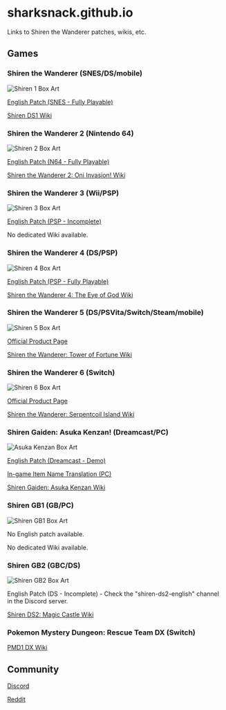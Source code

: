 # sharksnack.github.io

Links to Shiren the Wanderer patches, wikis, etc.

## Games

### Shiren the Wanderer (SNES/DS/mobile)

![Shiren 1 Box Art](https://m.media-amazon.com/images/I/51HR71D448L._SL160_.jpg)

[English Patch (SNES - Fully Playable)](https://www.romhacking.net/translations/483/)

[Shiren DS1 Wiki](https://sharksnack.github.io/shiren-ds1/)

### Shiren the Wanderer 2 (Nintendo 64)

![Shiren 2 Box Art](https://m.media-amazon.com/images/I/51F3ZTKAVXL._SL160_.jpg)

[English Patch (N64 - Fully Playable)](https://www.romhacking.net/translations/6293/)

[Shiren the Wanderer 2: Oni Invasion! Wiki](https://sharksnack.github.io/shiren-2/)

### Shiren the Wanderer 3 (Wii/PSP)

![Shiren 3 Box Art](https://m.media-amazon.com/images/I/51xPOMtPquL._SL160_.jpg)

[English Patch (PSP - Incomplete)](https://www.romhacking.net/translations/2015/)

No dedicated Wiki available.

### Shiren the Wanderer 4 (DS/PSP)

![Shiren 4 Box Art](https://m.media-amazon.com/images/I/51X9kucQ1IL._SL160_.jpg)

[English Patch (PSP - Fully Playable)](https://www.romhacking.net/translations/7175/)

[Shiren the Wanderer 4: The Eye of God Wiki](https://sharksnack.github.io/shiren-4/)

### Shiren the Wanderer 5 (DS/PSVita/Switch/Steam/mobile)

![Shiren 5 Box Art](https://images-na.ssl-images-amazon.com/images/I/9154Erb2X6L.SL160.jpg)

[Official Product Page](https://www.spike-chunsoft.com/games/shiren5/)

[Shiren the Wanderer: Tower of Fortune Wiki](https://sharksnack.github.io/shiren-5/)

### Shiren the Wanderer 6 (Switch)

![Shiren 6 Box Art](https://upload.wikimedia.org/wikipedia/en/b/b6/Shiren_the_Wanderer_The_Mystery_Dungeon_of_Serpentcoil_Island.jpg)

[Official Product Page](https://www.spike-chunsoft.co.jp/shiren6/en/)

[Shiren the Wanderer: Serpentcoil Island Wiki](https://sharksnack.github.io/shiren-6/)

### Shiren Gaiden: Asuka Kenzan! (Dreamcast/PC)

![Asuka Kenzan Box Art](https://m.media-amazon.com/images/I/51H33AWT98L._SL160_.jpg)

[English Patch (Dreamcast - Demo)](https://sharksnack.github.io/asuka/patches/dreamcast-english-demo-patch)

[In-game Item Name Translation (PC)](https://sharksnack.github.io/asuka/guides/pc-setup-guide)

[Shiren Gaiden: Asuka Kenzan Wiki](https://sharksnack.github.io/asuka/)

### Shiren GB1 (GB/PC)

![Shiren GB1 Box Art](https://m.media-amazon.com/images/I/510xk39P3AS._SL160_.jpg)

No English patch available.

No dedicated Wiki available.

### Shiren GB2 (GBC/DS)

![Shiren GB2 Box Art](https://m.media-amazon.com/images/I/61ERA8A84EL._SL160_.jpg)

English Patch (DS - Incomplete) - Check the "shiren-ds2-english" channel in the Discord server.

[Shiren DS2: Magic Castle Wiki](https://sharksnack.github.io/shiren-ds2/)

### Pokemon Mystery Dungeon: Rescue Team DX (Switch)

[PMD1 DX Wiki](https://sharksnack.github.io/pmd1-dx/)

## Community

[Discord](https://discord.gg/5y7UDFc)

[Reddit](https://www.reddit.com/r/ShirenTheWanderer/)
